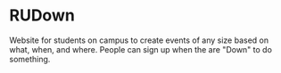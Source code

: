 # RUDown
Website for students on campus to create events of any size based on what, when, and where. People can sign up when the are "Down" to do something.
